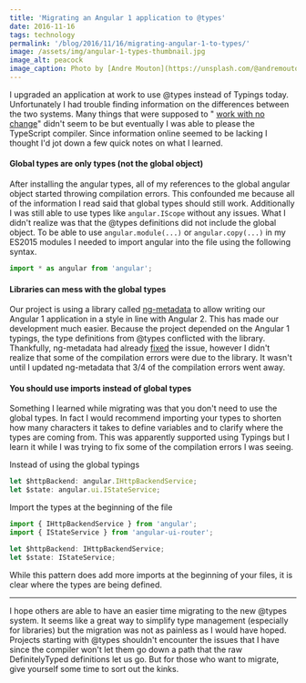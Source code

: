 ```yaml
---
title: 'Migrating an Angular 1 application to @types'
date: 2016-11-16
tags: technology
permalink: '/blog/2016/11/16/migrating-angular-1-to-types/'
image: /assets/img/angular-1-types-thumbnail.jpg
image_alt: peacock
image_caption: Photo by [Andre Mouton](https://unsplash.com/@andremouton?utm_source=unsplash&utm_medium=referral&utm_content=creditCopyText) on [Unsplash](https://unsplash.com/?utm_source=unsplash&utm_medium=referral&utm_content=creditCopyText)
---
```


I upgraded an application at work to use @types instead of Typings today.
Unfortunately I had trouble finding information on the differences between the
two systems. Many things that were supposed to " [work with no change](https://github.com/DefinitelyTyped/DefinitelyTyped/issues/10154#issuecomment-233519904)"
didn't seem to be but eventually I was able to please the TypeScript compiler.
Since information online seemed to be lacking I thought I'd jot down a few
quick notes on what I learned.

#### Global types are only types (not the global object)

After installing the angular types, all of my references to the global angular
object started throwing compilation errors. This confounded me because all of
the information I read said that global types should still work. Additionally
I was still able to use types like `angular.IScope` without any issues. What I
didn't realize was that the @types definitions did not include the global
object. To be able to use `angular.module(...)` or `angular.copy(...)` in my
ES2015 modules I needed to import angular into the file using the following
syntax.

```typescript
import * as angular from 'angular';
```

#### Libraries can mess with the global types

Our project is using a library called [ng-metadata](https://github.com/ngParty/ng-metadata) to allow writing our Angular 1 application in a style in line
with Angular 2. This has made our development much easier. Because the project
depended on the Angular 1 typings, the type definitions from @types conflicted
with the library. Thankfully, ng-metadata had already
[fixed](https://github.com/ngParty/ng-metadata/commit/3eb047d6456ba12134d48701a212334ad8b81b7e) the issue, however I
didn't realize that some of the compilation errors were due to the library. It
wasn't until I updated ng-metadata that 3/4 of the compilation errors went
away.

#### You should use imports instead of global types

Something I learned while migrating was that you don't need to use the global
types. In fact I would recommend importing your types to shorten how many
characters it takes to define variables and to clarify where the types are
coming from. This was apparently supported using Typings but I learn it while
I was trying to fix some of the compilation errors I was seeing.

Instead of using the global typings

```typescript
let $httpBackend: angular.IHttpBackendService;
let $state: angular.ui.IStateService;
```

Import the types at the beginning of the file

```typescript
import { IHttpBackendService } from 'angular';
import { IStateService } from 'angular-ui-router';
```

```typescript
let $httpBackend: IHttpBackendService;
let $state: IStateService;
```

While this pattern does add more imports at the beginning of your files, it is
clear where the types are being defined.

---

I hope others are able to have an easier time migrating to the new @types
system. It seems like a great way to simplify type management (especially for
libraries) but the migration was not as painless as I would have hoped.
Projects starting with @types shouldn't encounter the issues that I have since
the compiler won't let them go down a path that the raw DefinitelyTyped
definitions let us go. But for those who want to migrate, give yourself some
time to sort out the kinks.
